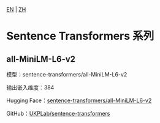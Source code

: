 [EN](../../../../en/general_embedding/text_embedding/sentence_transformers_series/README.md) | [ZH](README.md)

# Sentence Transformers 系列

## all-MiniLM-L6-v2

模型：sentence-transformers/all-MiniLM-L6-v2

输出嵌入维度：384

Hugging Face：[sentence-transformers/all-MiniLM-L6-v2](https://huggingface.co/sentence-transformers/all-MiniLM-L6-v2)

GitHub：[UKPLab/sentence-transformers](https://github.com/UKPLab/sentence-transformers) 